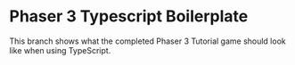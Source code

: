 # Phaser 3 Typescript Boilerplate
This branch shows what the completed Phaser 3 Tutorial game should look like when using TypeScript.
